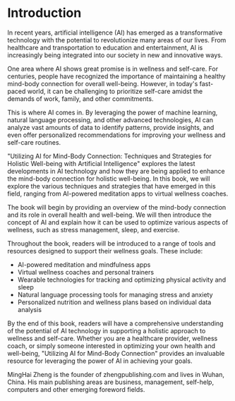 # Introduction

In recent years, artificial intelligence (AI) has emerged as a transformative technology with the potential to revolutionize many areas of our lives. From healthcare and transportation to education and entertainment, AI is increasingly being integrated into our society in new and innovative ways.

One area where AI shows great promise is in wellness and self-care. For centuries, people have recognized the importance of maintaining a healthy mind-body connection for overall well-being. However, in today's fast-paced world, it can be challenging to prioritize self-care amidst the demands of work, family, and other commitments.

This is where AI comes in. By leveraging the power of machine learning, natural language processing, and other advanced technologies, AI can analyze vast amounts of data to identify patterns, provide insights, and even offer personalized recommendations for improving your wellness and self-care routines.

"Utilizing AI for Mind-Body Connection: Techniques and Strategies for Holistic Well-being with Artificial Intelligence" explores the latest developments in AI technology and how they are being applied to enhance the mind-body connection for holistic well-being. In this book, we will explore the various techniques and strategies that have emerged in this field, ranging from AI-powered meditation apps to virtual wellness coaches.

The book will begin by providing an overview of the mind-body connection and its role in overall health and well-being. We will then introduce the concept of AI and explain how it can be used to optimize various aspects of wellness, such as stress management, sleep, and exercise.

Throughout the book, readers will be introduced to a range of tools and resources designed to support their wellness goals. These include:

* AI-powered meditation and mindfulness apps
* Virtual wellness coaches and personal trainers
* Wearable technologies for tracking and optimizing physical activity and sleep
* Natural language processing tools for managing stress and anxiety
* Personalized nutrition and wellness plans based on individual data analysis

By the end of this book, readers will have a comprehensive understanding of the potential of AI technology in supporting a holistic approach to wellness and self-care. Whether you are a healthcare provider, wellness coach, or simply someone interested in optimizing your own health and well-being, "Utilizing AI for Mind-Body Connection" provides an invaluable resource for leveraging the power of AI in achieving your goals.

MingHai Zheng is the founder of zhengpublishing.com and lives in Wuhan, China. His main publishing areas are business, management, self-help, computers and other emerging foreword fields.

